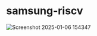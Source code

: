 # samsung-riscv
![Screenshot 2025-01-06 154347](https://github.com/user-attachments/assets/95cb8ce0-7392-4c9f-bdab-6578d00a033b)
